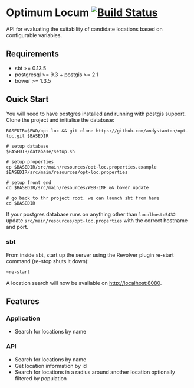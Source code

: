 # Optimum Locum [![Build Status](https://travis-ci.org/andystanton/opt-loc.svg?branch=master)](https://travis-ci.org/andystanton/opt-loc)

API for evaluating the suitability of candidate locations based on configurable variables.

## Requirements

* sbt >= 0.13.5
* postgresql >= 9.3 + postgis >= 2.1
* bower >= 1.3.5

## Quick Start

You will need to have postgres installed and running with postgis support. Clone the project and initialise the database:

```
BASEDIR=$PWD/opt-loc && git clone https://github.com/andystanton/opt-loc.git $BASEDIR

# setup database
$BASEDIR/database/setup.sh

# setup properties
cp $BASEDIR/src/main/resources/opt-loc.properties.example $BASEDIR/src/main/resources/opt-loc.properties

# setup front end
cd $BASEDIR/src/main/resources/WEB-INF && bower update

# go back to thr project root. we can launch sbt from here
cd $BASEDIR
```

If your postgres database runs on anything other than ```localhost:5432``` update ```src/main/resources/opt-loc.properties``` with the correct hostname and port.

### sbt

From inside sbt, start up the server using the Revolver plugin re-start command (re-stop shuts it down):

```
~re-start
```

A location search will now be available on [http://localhost:8080](http://localhost:8080).

## Features

### Application

* Search for locations by name

### API

* Search for locations by name
* Get location information by id
* Search for locations in a radius around another location optionally filtered by population

